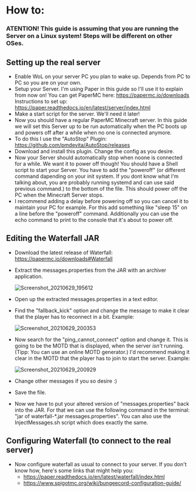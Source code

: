 # How to:
### ATENTION! This guide is assuming that you are running the Server on a Linux system! Steps will be different on other OSes.
## Setting up the real server
- Enable WoL on your server PC you plan to wake up. Depends from PC to PC so you are on your own.
- Setup your Server. I'm using Paper in this guide so I'll use it to explain from now on! You can get PaperMC here: https://papermc.io/downloads Instructions to set up: https://paper.readthedocs.io/en/latest/server/index.html
- Make a start script for the server. We'll need it later!
- Now you should have a regular PaperMC Minecraft server. In this guide we will set this Server up to be run automatically when the PC boots up and powers off after a while when no one is connected anymore.
- To do this I use the "AutoStop" Plugin: https://github.com/pmdevita/AutoStop/releases
- Download and install this plugin. Change the config as you desire.
- Now your Server should automatically stop when noone is connected for a while. We want it to power off though! You should have a Shell script to start your Server. You have to add the "poweroff" (or different command dapending on your init system. If you dont know what I'm talking about, you are probably running systemd and can use said previous command.) to the bottom of the file. This should power off the PC when the Minecraft Server stops.
- I recommend adding a delay before powering off so you can cancel it to maintain your PC for example. For this add something like "sleep 15" on a line before the "poweroff" command. Additionally you can use the echo command to print to the console that it's about to power off.


## Editing the Waterfall JAR
- Download the latest release of Waterfall: https://papermc.io/downloads#Waterfall
- Extract the messages.properties from the JAR with an archiver application.

   ![Screenshot_20210629_195612](https://user-images.githubusercontent.com/33175205/123845085-10d68680-d914-11eb-8d09-160bd86f9f3d.png)
   
- Open up the extracted messages.properties in a text editor. 
- Find the "fallback_kick" option and change the message to make it clear that the player has to reconnect in a bit. Example:

   ![Screenshot_20210629_200353](https://user-images.githubusercontent.com/33175205/123845997-239d8b00-d915-11eb-9e30-c80b66317e56.png)
- Now search for the "ping_cannot_connect" option and change it. This is going to be the MOTD that is displayed, when the server _isn't_ running. (Tipp: You can use an online MOTD generator.) I'd recommend making it clear in the MOTD that the player has to join to start the server. Example:

   ![Screenshot_20210629_200929](https://user-images.githubusercontent.com/33175205/123846635-eb4a7c80-d915-11eb-81d6-e96d74f1229f.png)
- Change other messages if you so desire :)
- Save the file.
- Now we have to put your altered version of "messages.properties" back into the JAR. For that we can use the following command in the terminal: "jar of waterfall-*.jar messages.properties". You can also use the InjectMessages.sh script which does exactly the same.

## Configuring Waterfall (to connect to the real server)
- Now configure waterfall as usual to connect to your server. If you don't know how, here's some links that might help you: 
  - https://paper.readthedocs.io/en/latest/waterfall/index.html
  - https://www.spigotmc.org/wiki/bungeecord-configuration-guide/

